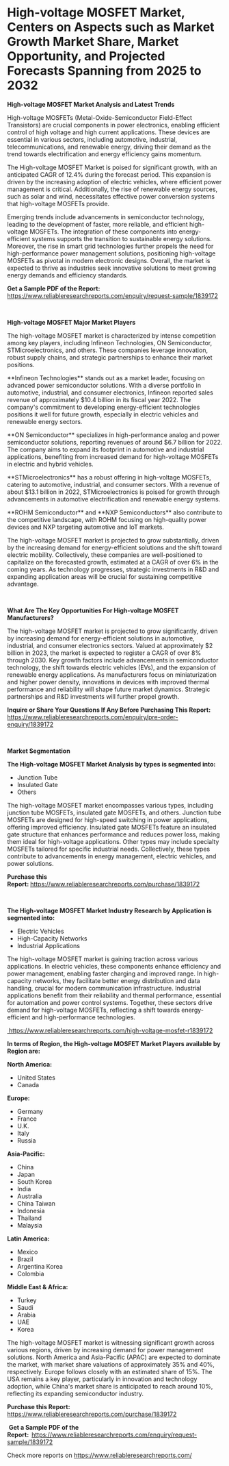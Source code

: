 <p><h1>High-voltage MOSFET Market, Centers on Aspects such as Market Growth Market Share, Market Opportunity, and Projected Forecasts Spanning from 2025 to 2032</h1></p><p><strong>High-voltage MOSFET Market Analysis and Latest Trends</strong></p>
<p><p>High-voltage MOSFETs (Metal-Oxide-Semiconductor Field-Effect Transistors) are crucial components in power electronics, enabling efficient control of high voltage and high current applications. These devices are essential in various sectors, including automotive, industrial, telecommunications, and renewable energy, driving their demand as the trend towards electrification and energy efficiency gains momentum.</p><p>The High-voltage MOSFET Market is poised for significant growth, with an anticipated CAGR of 12.4% during the forecast period. This expansion is driven by the increasing adoption of electric vehicles, where efficient power management is critical. Additionally, the rise of renewable energy sources, such as solar and wind, necessitates effective power conversion systems that high-voltage MOSFETs provide.</p><p>Emerging trends include advancements in semiconductor technology, leading to the development of faster, more reliable, and efficient high-voltage MOSFETs. The integration of these components into energy-efficient systems supports the transition to sustainable energy solutions. Moreover, the rise in smart grid technologies further propels the need for high-performance power management solutions, positioning high-voltage MOSFETs as pivotal in modern electronic designs. Overall, the market is expected to thrive as industries seek innovative solutions to meet growing energy demands and efficiency standards.</p></p>
<p><strong>Get a Sample PDF of the Report:&nbsp;</strong> <a href="https://www.reliableresearchreports.com/enquiry/request-sample/1839172?utm_campaign=2737&utm_medium=2&utm_source=Github&utm_content=ia&utm_term=06042025&utm_id=high-voltage-mosfet">https://www.reliableresearchreports.com/enquiry/request-sample/1839172</a></p>
<p>&nbsp;</p>
<p><strong>High-voltage MOSFET Major Market Players</strong></p>
<p><p>The high-voltage MOSFET market is characterized by intense competition among key players, including Infineon Technologies, ON Semiconductor, STMicroelectronics, and others. These companies leverage innovation, robust supply chains, and strategic partnerships to enhance their market positions.</p><p>**Infineon Technologies** stands out as a market leader, focusing on advanced power semiconductor solutions. With a diverse portfolio in automotive, industrial, and consumer electronics, Infineon reported sales revenue of approximately $10.4 billion in its fiscal year 2022. The company's commitment to developing energy-efficient technologies positions it well for future growth, especially in electric vehicles and renewable energy sectors.</p><p>**ON Semiconductor** specializes in high-performance analog and power semiconductor solutions, reporting revenues of around $6.7 billion for 2022. The company aims to expand its footprint in automotive and industrial applications, benefiting from increased demand for high-voltage MOSFETs in electric and hybrid vehicles.</p><p>**STMicroelectronics** has a robust offering in high-voltage MOSFETs, catering to automotive, industrial, and consumer sectors. With a revenue of about $13.1 billion in 2022, STMicroelectronics is poised for growth through advancements in automotive electrification and renewable energy systems.</p><p>**ROHM Semiconductor** and **NXP Semiconductors** also contribute to the competitive landscape, with ROHM focusing on high-quality power devices and NXP targeting automotive and IoT markets. </p><p>The high-voltage MOSFET market is projected to grow substantially, driven by the increasing demand for energy-efficient solutions and the shift toward electric mobility. Collectively, these companies are well-positioned to capitalize on the forecasted growth, estimated at a CAGR of over 6% in the coming years. As technology progresses, strategic investments in R&D and expanding application areas will be crucial for sustaining competitive advantage.</p></p>
<p>&nbsp;</p>
<p><strong>What Are The Key Opportunities For High-voltage MOSFET Manufacturers?</strong></p>
<p><p>The high-voltage MOSFET market is projected to grow significantly, driven by increasing demand for energy-efficient solutions in automotive, industrial, and consumer electronics sectors. Valued at approximately $2 billion in 2023, the market is expected to register a CAGR of over 8% through 2030. Key growth factors include advancements in semiconductor technology, the shift towards electric vehicles (EVs), and the expansion of renewable energy applications. As manufacturers focus on miniaturization and higher power density, innovations in devices with improved thermal performance and reliability will shape future market dynamics. Strategic partnerships and R&D investments will further propel growth.</p></p>
<p><strong>Inquire or Share Your Questions If Any Before Purchasing This Report:</strong> <a href="https://www.reliableresearchreports.com/enquiry/pre-order-enquiry/1839172?utm_campaign=2737&utm_medium=2&utm_source=Github&utm_content=ia&utm_term=06042025&utm_id=high-voltage-mosfet">https://www.reliableresearchreports.com/enquiry/pre-order-enquiry/1839172</a></p>
<p>&nbsp;</p>
<p><strong>Market Segmentation</strong></p>
<p><strong>The High-voltage MOSFET Market Analysis by types is segmented into:</strong></p>
<p><ul><li>Junction Tube</li><li>Insulated Gate</li><li>Others</li></ul></p>
<p><p>The high-voltage MOSFET market encompasses various types, including junction tube MOSFETs, insulated gate MOSFETs, and others. Junction tube MOSFETs are designed for high-speed switching in power applications, offering improved efficiency. Insulated gate MOSFETs feature an insulated gate structure that enhances performance and reduces power loss, making them ideal for high-voltage applications. Other types may include specialty MOSFETs tailored for specific industrial needs. Collectively, these types contribute to advancements in energy management, electric vehicles, and power solutions.</p></p>
<p><strong>Purchase this Report:&nbsp;</strong><a href="https://www.reliableresearchreports.com/purchase/1839172?utm_campaign=2737&utm_medium=2&utm_source=Github&utm_content=ia&utm_term=06042025&utm_id=high-voltage-mosfet">https://www.reliableresearchreports.com/purchase/1839172</a></p>
<p>&nbsp;</p>
<p><strong>The High-voltage MOSFET Market Industry Research by Application is segmented into:</strong></p>
<p><ul><li>Electric Vehicles</li><li>High-Capacity Networks</li><li>Industrial Applications</li></ul></p>
<p><p>The high-voltage MOSFET market is gaining traction across various applications. In electric vehicles, these components enhance efficiency and power management, enabling faster charging and improved range. In high-capacity networks, they facilitate better energy distribution and data handling, crucial for modern communication infrastructure. Industrial applications benefit from their reliability and thermal performance, essential for automation and power control systems. Together, these sectors drive demand for high-voltage MOSFETs, reflecting a shift towards energy-efficient and high-performance technologies.</p></p>
<p><a href="https://www.reliableresearchreports.com/high-voltage-mosfet-r1839172?utm_campaign=2737&utm_medium=2&utm_source=Github&utm_content=ia&utm_term=06042025&utm_id=high-voltage-mosfet">&nbsp;https://www.reliableresearchreports.com/high-voltage-mosfet-r1839172</a></p>
<p><strong>In terms of Region, the High-voltage MOSFET Market Players available by Region are:</strong></p>
<p>
    <p> <strong> North America: </strong>
        <ul>
            <li>United States</li>
            <li>Canada</li>
        </ul>
        </p> 
    <p> <strong> Europe: </strong>
        <ul>
            <li>Germany</li>
            <li>France</li>
            <li>U.K.</li>
            <li>Italy</li>
            <li>Russia</li>
        </ul>
        </p> 
    <p> <strong> Asia-Pacific: </strong>
        <ul>
            <li>China</li>
            <li>Japan</li>
            <li>South Korea</li>
            <li>India</li>
            <li>Australia</li>
            <li>China Taiwan</li>
            <li>Indonesia</li>
            <li>Thailand</li>
            <li>Malaysia</li>
        </ul>
        </p> 
    <p> <strong> Latin America: </strong>
        <ul>
            <li>Mexico</li>
            <li>Brazil</li>
            <li>Argentina Korea</li>
            <li>Colombia</li>
        </ul>
        </p> 
    <p> <strong> Middle East & Africa: </strong>
        <ul>
            <li>Turkey</li>
            <li>Saudi</li>
            <li>Arabia</li>
            <li>UAE</li>
            <li>Korea</li>
        </ul>
    </p>
    </p>
<p><p>The high-voltage MOSFET market is witnessing significant growth across various regions, driven by increasing demand for power management solutions. North America and Asia-Pacific (APAC) are expected to dominate the market, with market share valuations of approximately 35% and 40%, respectively. Europe follows closely with an estimated share of 15%. The USA remains a key player, particularly in innovation and technology adoption, while China's market share is anticipated to reach around 10%, reflecting its expanding semiconductor industry.</p></p>
<p><strong>Purchase this Report: </strong><a href="https://www.reliableresearchreports.com/purchase/1839172?utm_campaign=2737&utm_medium=2&utm_source=Github&utm_content=ia&utm_term=06042025&utm_id=high-voltage-mosfet">https://www.reliableresearchreports.com/purchase/1839172</a></p>
<p>&nbsp;<strong>Get a Sample PDF of the Report:&nbsp;&nbsp;</strong><a href="https://www.reliableresearchreports.com/enquiry/request-sample/1839172?utm_campaign=2737&utm_medium=2&utm_source=Github&utm_content=ia&utm_term=06042025&utm_id=high-voltage-mosfet">https://www.reliableresearchreports.com/enquiry/request-sample/1839172</a></p>
<p><strong></strong></p>
<p>Check more reports on <a href="https://www.reliableresearchreports.com/?utm_campaign=2737&utm_medium=2&utm_source=Github&utm_content=ia&utm_term=06042025&utm_id=high-voltage-mosfet">https://www.reliableresearchreports.com/</a></p>
